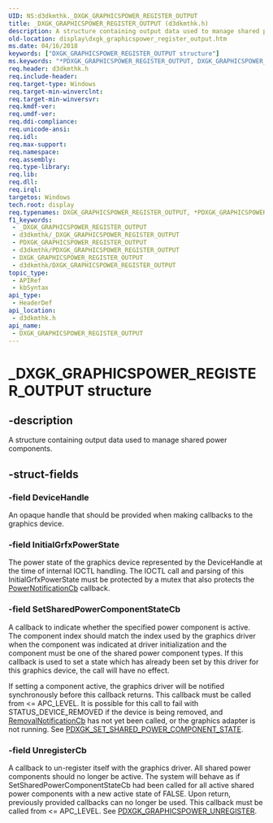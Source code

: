 ```yaml
---
UID: NS:d3dkmthk._DXGK_GRAPHICSPOWER_REGISTER_OUTPUT
title: _DXGK_GRAPHICSPOWER_REGISTER_OUTPUT (d3dkmthk.h)
description: A structure containing output data used to manage shared power components.
old-location: display\dxgk_graphicspower_register_output.htm
ms.date: 04/16/2018
keywords: ["DXGK_GRAPHICSPOWER_REGISTER_OUTPUT structure"]
ms.keywords: "*PDXGK_GRAPHICSPOWER_REGISTER_OUTPUT, DXGK_GRAPHICSPOWER_REGISTER_OUTPUT, DXGK_GRAPHICSPOWER_REGISTER_OUTPUT structure [Display Devices], PDXGK_GRAPHICSPOWER_REGISTER_OUTPUT, PDXGK_GRAPHICSPOWER_REGISTER_OUTPUT structure pointer [Display Devices], _DXGK_GRAPHICSPOWER_REGISTER_OUTPUT, d3dkmthk/DXGK_GRAPHICSPOWER_REGISTER_OUTPUT, d3dkmthk/PDXGK_GRAPHICSPOWER_REGISTER_OUTPUT, display.dxgk_graphicspower_register_output"
req.header: d3dkmthk.h
req.include-header: 
req.target-type: Windows
req.target-min-winverclnt: 
req.target-min-winversvr: 
req.kmdf-ver: 
req.umdf-ver: 
req.ddi-compliance: 
req.unicode-ansi: 
req.idl: 
req.max-support: 
req.namespace: 
req.assembly: 
req.type-library: 
req.lib: 
req.dll: 
req.irql: 
targetos: Windows
tech.root: display
req.typenames: DXGK_GRAPHICSPOWER_REGISTER_OUTPUT, *PDXGK_GRAPHICSPOWER_REGISTER_OUTPUT
f1_keywords:
 - _DXGK_GRAPHICSPOWER_REGISTER_OUTPUT
 - d3dkmthk/_DXGK_GRAPHICSPOWER_REGISTER_OUTPUT
 - PDXGK_GRAPHICSPOWER_REGISTER_OUTPUT
 - d3dkmthk/PDXGK_GRAPHICSPOWER_REGISTER_OUTPUT
 - DXGK_GRAPHICSPOWER_REGISTER_OUTPUT
 - d3dkmthk/DXGK_GRAPHICSPOWER_REGISTER_OUTPUT
topic_type:
 - APIRef
 - kbSyntax
api_type:
 - HeaderDef
api_location:
 - d3dkmthk.h
api_name:
 - DXGK_GRAPHICSPOWER_REGISTER_OUTPUT
---
```


# _DXGK_GRAPHICSPOWER_REGISTER_OUTPUT structure


## -description

A structure containing output data used to manage shared power components.

## -struct-fields

### -field DeviceHandle

An opaque handle that should be provided when making callbacks to the graphics device.

### -field InitialGrfxPowerState

The power state of the graphics device represented by the DeviceHandle at the time of internal IOCTL handling. The IOCTL call and parsing of this InitialGrfxPowerState must be protected by a mutex that also protects the [PowerNotificationCb](../d3dkmthk/nc-d3dkmthk-pdxgk_power_notification.md) callback.

### -field SetSharedPowerComponentStateCb

A callback to indicate whether the specified power component is active. The component index should match the index used by the graphics driver when the component was indicated at driver initialization and the component must be one of the shared power component types. If this callback is used to set a state which has already been set by this driver for this graphics device, the call will have no effect.

If setting a component active, the graphics driver will be notified synchronously before this callback returns. This callback must be called from <= APC_LEVEL. It is possible for this call to fail with STATUS_DEVICE_REMOVED if the device is being removed, and [RemovalNotificationCb](../d3dkmthk/nc-d3dkmthk-pdxgk_removal_notification.md) has not yet been called, or the graphics adapter is not running. See [PDXGK_SET_SHARED_POWER_COMPONENT_STATE](../d3dkmthk/nc-d3dkmthk-pdxgk_set_shared_power_component_state.md).

### -field UnregisterCb

 A callback to un-register itself with the graphics driver. All shared power components should no longer be active. The system will behave as if SetSharedPowerComponentStateCb had been called for all active shared power components with a new active state of FALSE. Upon return, previously provided callbacks can no longer be used. This callback must be called from <= APC_LEVEL. See [PDXGK_GRAPHICSPOWER_UNREGISTER](../d3dkmthk/nc-d3dkmthk-pdxgk_graphicspower_unregister.md).

